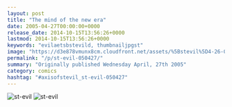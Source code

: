 ```yaml
---
layout: post
title: "The mind of the new era"
date: 2005-04-27T00:00:00+0000
release_date: 2014-10-15T13:56:26+0000
lastmod: 2014-10-15T13:56:26+0000
keywords: "evilaetsbstevild, thumbnailjpgst"
image: "https://d3e878vmunx8cm.cloudfront.net/assets/%5Bstevil%5D4-26-05thumbnail.jpg"
permalink: "/p/st-evil-050427/"
summary: "Originally published Wednesday April, 27th 2005"
category: comics
hashtag: "#axisofstevil_st-evil-050427"
---
```


![st-evil](https://d3e878vmunx8cm.cloudfront.net/assets/%5Bstevil%5D4-26-05thumbnail.jpg)
![st-evil](https://d3e878vmunx8cm.cloudfront.net/assets/%5BStevil%5D4-26-05.jpg)
